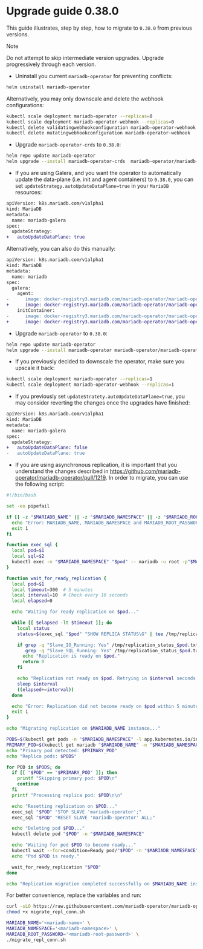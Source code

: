 # Upgrade guide 0.38.0

This guide illustrates, step by step, how to migrate to `0.38.0` from previous versions. 

> [!NOTE]  
> Do not attempt to skip intermediate version upgrades. Upgrade progressively through each version.

- Uninstall you current `mariadb-operator` for preventing conflicts:
```bash
helm uninstall mariadb-operator
```
Alternatively, you may only downscale and delete the webhook configurations:
```bash
kubectl scale deployment mariadb-operator --replicas=0
kubectl scale deployment mariadb-operator-webhook --replicas=0
kubectl delete validatingwebhookconfiguration mariadb-operator-webhook
kubectl delete mutatingwebhookconfiguration mariadb-operator-webhook
```

- Upgrade `mariadb-operator-crds` to `0.38.0`:

```bash
helm repo update mariadb-operator
helm upgrade --install mariadb-operator-crds  mariadb-operator/mariadb-operator-crds --version 0.38.0
```

- If you are using Galera, and you want the operator to automatically update the data-plane (i.e. init and agent containers) to `0.38.0`, you can set `updateStrategy.autoUpdateDataPlane=true` in your `MariaDB` resources:

```diff
apiVersion: k8s.mariadb.com/v1alpha1
kind: MariaDB
metadata:
  name: mariadb-galera
spec:
  updateStrategy:
+   autoUpdateDataPlane: true
```

Alternatively, you can also do this manually:

```diff
apiVersion: k8s.mariadb.com/v1alpha1
kind: MariaDB
metadata:
  name: mariadb
spec:
  galera:
    agent:
-      image: docker-registry3.mariadb.com/mariadb-operator/mariadb-operator:0.37.1
+      image: docker-registry3.mariadb.com/mariadb-operator/mariadb-operator:0.38.0
    initContainer:
-      image: docker-registry3.mariadb.com/mariadb-operator/mariadb-operator:0.37.1
+      image: docker-registry3.mariadb.com/mariadb-operator/mariadb-operator:0.38.0
```

-  Upgrade `mariadb-operator` to `0.38.0`:
```bash 
helm repo update mariadb-operator
helm upgrade --install mariadb-operator mariadb-operator/mariadb-operator --version 0.38.0 
```

- If you previously decided to downscale the operator, make sure you upscale it back:
```bash
kubectl scale deployment mariadb-operator --replicas=1
kubectl scale deployment mariadb-operator-webhook --replicas=1
```

- If you previously set `updateStratety.autoUpdateDataPlane=true`, you may consider reverting the changes once the upgrades have finished:

```diff
apiVersion: k8s.mariadb.com/v1alpha1
kind: MariaDB
metadata:
  name: mariadb-galera
spec:
  updateStrategy:
+   autoUpdateDataPlane: false
-   autoUpdateDataPlane: true
```

- If you are using asynchronous replication, it is important that you understand the changes described in https://github.com/mariadb-operator/mariadb-operator/pull/1219. In order to migrate, you can use the following script:

```bash
#!/bin/bash

set -eo pipefail

if [[ -z "$MARIADB_NAME" || -z "$MARIADB_NAMESPACE" || -z "$MARIADB_ROOT_PASSWORD" ]]; then
  echo "Error: MARIADB_NAME, MARIADB_NAMESPACE and MARIADB_ROOT_PASSWORD env vars must be set."
  exit 1
fi

function exec_sql {
  local pod=$1
  local sql=$2
  kubectl exec -n "$MARIADB_NAMESPACE" "$pod" -- mariadb -u root -p"$MARIADB_ROOT_PASSWORD" -e "$sql"
}

function wait_for_ready_replication {
  local pod=$1
  local timeout=300  # 5 minutes
  local interval=10  # Check every 10 seconds
  local elapsed=0

  echo "Waiting for ready replication on $pod..."

  while [[ $elapsed -lt $timeout ]]; do
    local status
    status=$(exec_sql "$pod" "SHOW REPLICA STATUS\G" | tee /tmp/replication_status_$pod.txt)

    if grep -q "Slave_IO_Running: Yes" /tmp/replication_status_$pod.txt && \
       grep -q "Slave_SQL_Running: Yes" /tmp/replication_status_$pod.txt; then
      echo "Replication is ready on $pod."
      return 0
    fi

    echo "Replication not ready on $pod. Retrying in $interval seconds..."
    sleep $interval
    ((elapsed+=interval))
  done

  echo "Error: Replication did not become ready on $pod within 5 minutes."
  exit 1
}

echo "Migrating replication on $MARIADB_NAME instance..."

PODS=$(kubectl get pods -n "$MARIADB_NAMESPACE" -l app.kubernetes.io/instance=$MARIADB_NAME -o jsonpath="{.items[*].metadata.name}")
PRIMARY_POD=$(kubectl get mariadb "$MARIADB_NAME" -n "$MARIADB_NAMESPACE" -o jsonpath="{.status.currentPrimary}")
echo "Primary pod detected: $PRIMARY_POD"
echo "Replica pods: $PODS"

for POD in $PODS; do
  if [[ "$POD" == "$PRIMARY_POD" ]]; then
    printf "Skipping primary pod: $POD\n"
    continue
  fi
  printf "Processing replica pod: $POD\n\n"

  echo "Resetting replication on $POD..."
  exec_sql "$POD" "STOP SLAVE 'mariadb-operator';"
  exec_sql "$POD" "RESET SLAVE 'mariadb-operator' ALL;"

  echo "Deleting pod $POD..."
  kubectl delete pod "$POD" -n "$MARIADB_NAMESPACE"

  echo "Waiting for pod $POD to become ready..."
  kubectl wait --for=condition=Ready pod/"$POD" -n "$MARIADB_NAMESPACE" --timeout=5m
  echo "Pod $POD is ready."

  wait_for_ready_replication "$POD"
done

echo "Replication migration completed successfully on $MARIADB_NAME instance."
```

For better convenience, replace the variables and run:

```bash
curl -sLO https://raw.githubusercontent.com/mariadb-operator/mariadb-operator/refs/heads/main/hack/migrate_repl_conn.sh
chmod +x migrate_repl_conn.sh

MARIADB_NAME='<mariadb-name>' \
MARIADB_NAMESPACE='<mariadb-namespace>' \
MARIADB_ROOT_PASSWORD='<mariadb-root-password>' \
./migrate_repl_conn.sh
```